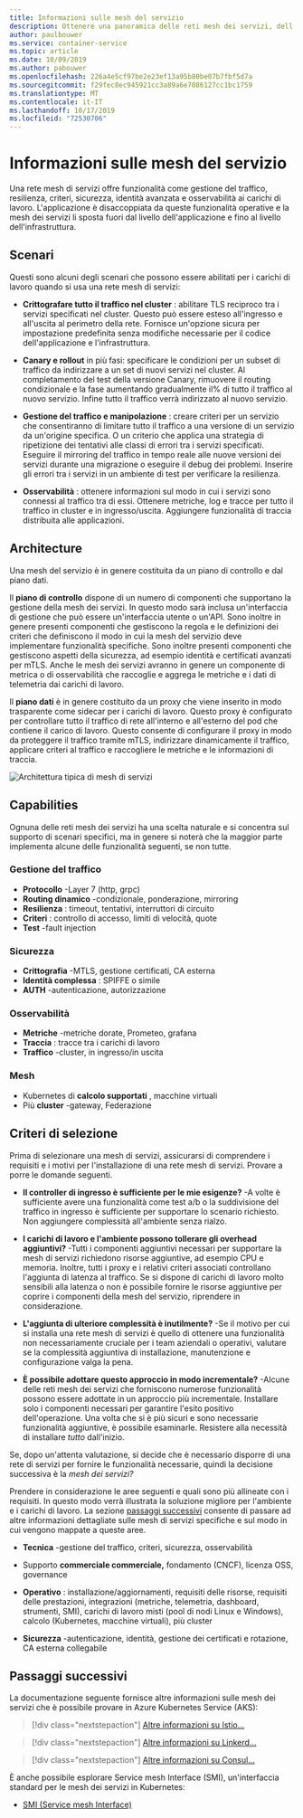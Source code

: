 ```yaml
---
title: Informazioni sulle mesh del servizio
description: Ottenere una panoramica delle reti mesh dei servizi, dell'architettura e delle funzionalità e dei criteri da considerare quando si seleziona uno per la distribuzione.
author: paulbouwer
ms.service: container-service
ms.topic: article
ms.date: 10/09/2019
ms.author: pabouwer
ms.openlocfilehash: 226a4e5cf97be2e23ef13a95b80be07b7fbf5d7a
ms.sourcegitcommit: f29fec8ec945921cc3a89a6e7086127cc1bc1759
ms.translationtype: MT
ms.contentlocale: it-IT
ms.lasthandoff: 10/17/2019
ms.locfileid: "72530706"
---
```

# <a name="about-service-meshes"></a>Informazioni sulle mesh del servizio

Una rete mesh di servizi offre funzionalità come gestione del traffico, resilienza, criteri, sicurezza, identità avanzata e osservabilità ai carichi di lavoro. L'applicazione è disaccoppiata da queste funzionalità operative e la mesh dei servizi li sposta fuori dal livello dell'applicazione e fino al livello dell'infrastruttura.

## <a name="scenarios"></a>Scenari

Questi sono alcuni degli scenari che possono essere abilitati per i carichi di lavoro quando si usa una rete mesh di servizi:

- **Crittografare tutto il traffico nel cluster** : abilitare TLS reciproco tra i servizi specificati nel cluster. Questo può essere esteso all'ingresso e all'uscita al perimetro della rete. Fornisce un'opzione sicura per impostazione predefinita senza modifiche necessarie per il codice dell'applicazione e l'infrastruttura.

- **Canary e rollout** in più fasi: specificare le condizioni per un subset di traffico da indirizzare a un set di nuovi servizi nel cluster. Al completamento del test della versione Canary, rimuovere il routing condizionale e la fase aumentando gradualmente il% di tutto il traffico al nuovo servizio. Infine tutto il traffico verrà indirizzato al nuovo servizio.

- **Gestione del traffico e manipolazione** : creare criteri per un servizio che consentiranno di limitare tutto il traffico a una versione di un servizio da un'origine specifica. O un criterio che applica una strategia di ripetizione dei tentativi alle classi di errori tra i servizi specificati. Eseguire il mirroring del traffico in tempo reale alle nuove versioni dei servizi durante una migrazione o eseguire il debug dei problemi. Inserire gli errori tra i servizi in un ambiente di test per verificare la resilienza.

- **Osservabilità** : ottenere informazioni sul modo in cui i servizi sono connessi al traffico tra di essi. Ottenere metriche, log e tracce per tutto il traffico in cluster e in ingresso/uscita. Aggiungere funzionalità di traccia distribuita alle applicazioni.

## <a name="architecture"></a>Architecture

Una mesh del servizio è in genere costituita da un piano di controllo e dal piano dati.

Il **piano di controllo** dispone di un numero di componenti che supportano la gestione della mesh dei servizi. In questo modo sarà inclusa un'interfaccia di gestione che può essere un'interfaccia utente o un'API. Sono inoltre in genere presenti componenti che gestiscono la regola e le definizioni dei criteri che definiscono il modo in cui la mesh del servizio deve implementare funzionalità specifiche. Sono inoltre presenti componenti che gestiscono aspetti della sicurezza, ad esempio identità e certificati avanzati per mTLS. Anche le mesh dei servizi avranno in genere un componente di metrica o di osservabilità che raccoglie e aggrega le metriche e i dati di telemetria dai carichi di lavoro.

Il **piano dati** è in genere costituito da un proxy che viene inserito in modo trasparente come sidecar per i carichi di lavoro. Questo proxy è configurato per controllare tutto il traffico di rete all'interno e all'esterno del pod che contiene il carico di lavoro. Questo consente di configurare il proxy in modo da proteggere il traffico tramite mTLS, indirizzare dinamicamente il traffico, applicare criteri al traffico e raccogliere le metriche e le informazioni di traccia. 

![Architettura tipica di mesh di servizi](media/servicemesh/typical-architecture.png)

## <a name="capabilities"></a>Capabilities

Ognuna delle reti mesh dei servizi ha una scelta naturale e si concentra sul supporto di scenari specifici, ma in genere si noterà che la maggior parte implementa alcune delle funzionalità seguenti, se non tutte.

### <a name="traffic-management"></a>Gestione del traffico 

- **Protocollo** -Layer 7 (http, grpc)
- **Routing dinamico** -condizionale, ponderazione, mirroring
- **Resilienza** : timeout, tentativi, interruttori di circuito
- **Criteri** : controllo di accesso, limiti di velocità, quote
- **Test** -fault injection

### <a name="security"></a>Sicurezza

- **Crittografia** -MTLS, gestione certificati, CA esterna
- **Identità complessa** : SPIFFE o simile
- **AUTH** -autenticazione, autorizzazione

### <a name="observability"></a>Osservabilità

- **Metriche** -metriche dorate, Prometeo, grafana
- **Traccia** : tracce tra i carichi di lavoro
- **Traffico** -cluster, in ingresso/in uscita

### <a name="mesh"></a>Mesh

- Kubernetes di **calcolo supportati** , macchine virtuali
- Più **cluster** -gateway, Federazione

## <a name="selection-criteria"></a>Criteri di selezione

Prima di selezionare una mesh di servizi, assicurarsi di comprendere i requisiti e i motivi per l'installazione di una rete mesh di servizi. Provare a porre le domande seguenti.

- **Il controller di ingresso è sufficiente per le mie esigenze?** -A volte è sufficiente avere una funzionalità come test a/b o la suddivisione del traffico in ingresso è sufficiente per supportare lo scenario richiesto. Non aggiungere complessità all'ambiente senza rialzo.

- **I carichi di lavoro e l'ambiente possono tollerare gli overhead aggiuntivi?** -Tutti i componenti aggiuntivi necessari per supportare la mesh di servizi richiedono risorse aggiuntive, ad esempio CPU e memoria. Inoltre, tutti i proxy e i relativi criteri associati controllano l'aggiunta di latenza al traffico. Se si dispone di carichi di lavoro molto sensibili alla latenza o non è possibile fornire le risorse aggiuntive per coprire i componenti della mesh del servizio, riprendere in considerazione.

- **L'aggiunta di ulteriore complessità è inutilmente?** -Se il motivo per cui si installa una rete mesh di servizi è quello di ottenere una funzionalità non necessariamente cruciale per i team aziendali o operativi, valutare se la complessità aggiuntiva di installazione, manutenzione e configurazione valga la pena.

- **È possibile adottare questo approccio in modo incrementale?** -Alcune delle reti mesh dei servizi che forniscono numerose funzionalità possono essere adottate in un approccio più incrementale. Installare solo i componenti necessari per garantire l'esito positivo dell'operazione. Una volta che si è più sicuri e sono necessarie funzionalità aggiuntive, è possibile esaminarle. Resistere alla necessità di installare *tutto* dall'inizio.

Se, dopo un'attenta valutazione, si decide che è necessario disporre di una rete di servizi per fornire le funzionalità necessarie, quindi la decisione successiva è la *mesh dei servizi?*

Prendere in considerazione le aree seguenti e quali sono più allineate con i requisiti. In questo modo verrà illustrata la soluzione migliore per l'ambiente e i carichi di lavoro. La sezione [passaggi successivi](#next-steps) consente di passare ad altre informazioni dettagliate sulle mesh di servizi specifiche e sul modo in cui vengono mappate a queste aree.

- **Tecnica** -gestione del traffico, criteri, sicurezza, osservabilità

- Supporto **commerciale commerciale,** fondamento (CNCF), licenza OSS, governance

- **Operativo** : installazione/aggiornamenti, requisiti delle risorse, requisiti delle prestazioni, integrazioni (metriche, telemetria, dashboard, strumenti, SMI), carichi di lavoro misti (pool di nodi Linux e Windows), calcolo (Kubernetes, macchine virtuali), più cluster

- **Sicurezza** -autenticazione, identità, gestione dei certificati e rotazione, CA esterna collegabile


## <a name="next-steps"></a>Passaggi successivi

La documentazione seguente fornisce altre informazioni sulle mesh dei servizi che è possibile provare in Azure Kubernetes Service (AKS):

> [!div class="nextstepaction"]
> [Altre informazioni su Istio...][istio-about]

> [!div class="nextstepaction"]
> [Altre informazioni su Linkerd...][linkerd-about]

> [!div class="nextstepaction"]
> [Altre informazioni su Consul...][consul-about]

È anche possibile esplorare Service mesh Interface (SMI), un'interfaccia standard per le mesh dei servizi in Kubernetes:

- [SMI (Service mesh Interface)][smi]


<!-- LINKS - external -->
[smi]: https://smi-spec.io/

<!-- LINKS - internal -->
[istio-about]: ./servicemesh-istio-about.md
[linkerd-about]: ./servicemesh-linkerd-about.md
[consul-about]: ./servicemesh-consul-about.md